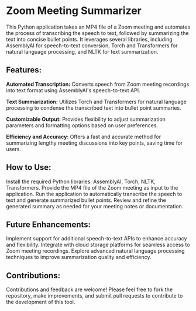 # Zoom Meeting Summarizer
This Python application takes an MP4 file of a Zoom meeting and automates the process of transcribing the speech to text, followed by summarizing the text into concise bullet points. It leverages several libraries, including AssemblyAI for speech-to-text conversion, Torch and Transformers for natural language processing, and NLTK for text summarization.

## Features:
**Automated Transcription:** Converts speech from Zoom meeting recordings into text format using AssemblyAI's speech-to-text API.

**Text Summarization:** Utilizes Torch and Transformers for natural language processing to condense the transcribed text into bullet point summaries.

**Customizable Output:** Provides flexibility to adjust summarization parameters and formatting options based on user preferences.

**Efficiency and Accuracy:** Offers a fast and accurate method for summarizing lengthy meeting discussions into key points, saving time for users.

## How to Use:
Install the required Python libraries: AssemblyAI, Torch, NLTK, Transformers.
Provide the MP4 file of the Zoom meeting as input to the application.
Run the application to automatically transcribe the speech to text and generate summarized bullet points.
Review and refine the generated summary as needed for your meeting notes or documentation.

## Future Enhancements:
Implement support for additional speech-to-text APIs to enhance accuracy and flexibility.
Integrate with cloud storage platforms for seamless access to Zoom meeting recordings.
Explore advanced natural language processing techniques to improve summarization quality and efficiency.

## Contributions:
Contributions and feedback are welcome! Please feel free to fork the repository, make improvements, and submit pull requests to contribute to the development of this tool.
